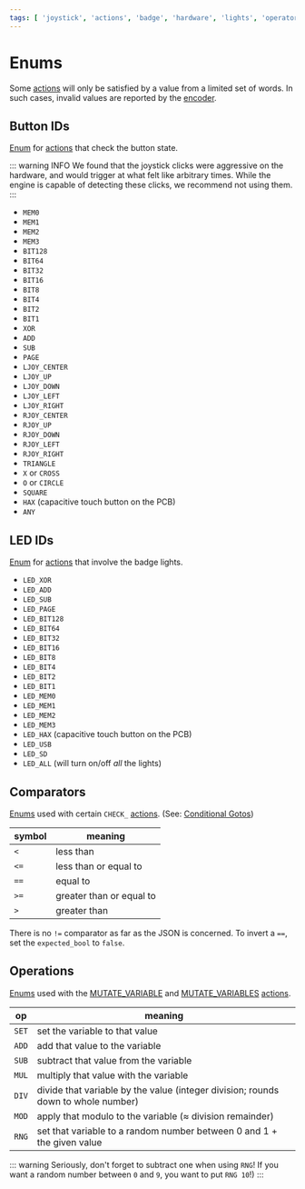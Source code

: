 ```yaml
---
tags: [ 'joystick', 'actions', 'badge', 'hardware', 'lights', 'operators', 'mutate', 'multiply', 'add', 'subtract', 'divide', 'modulo', 'rng' ]
---
```


# Enums

Some [actions](actions) will only be satisfied by a value from a limited set of words. In such cases, invalid values are reported by the [encoder](encoder).

## Button IDs

[Enum](enums) for [actions](actions) that check the button state.

::: warning INFO
We found that the joystick clicks were aggressive on the hardware, and would trigger at what felt like arbitrary times. While the engine is capable of detecting these clicks, we recommend not using them.
:::

- `MEM0`
- `MEM1`
- `MEM2`
- `MEM3`
- `BIT128`
- `BIT64`
- `BIT32`
- `BIT16`
- `BIT8`
- `BIT4`
- `BIT2`
- `BIT1`
- `XOR`
- `ADD`
- `SUB`
- `PAGE`
- `LJOY_CENTER`
- `LJOY_UP`
- `LJOY_DOWN`
- `LJOY_LEFT`
- `LJOY_RIGHT`
- `RJOY_CENTER`
- `RJOY_UP`
- `RJOY_DOWN`
- `RJOY_LEFT`
- `RJOY_RIGHT`
- `TRIANGLE`
- `X` or `CROSS`
- `O` or `CIRCLE`
- `SQUARE`
- `HAX` (capacitive touch button on the PCB)
- `ANY`

## LED IDs

[Enum](enums) for [actions](actions) that involve the badge lights.

- `LED_XOR`
- `LED_ADD`
- `LED_SUB`
- `LED_PAGE`
- `LED_BIT128`
- `LED_BIT64`
- `LED_BIT32`
- `LED_BIT16`
- `LED_BIT8`
- `LED_BIT4`
- `LED_BIT2`
- `LED_BIT1`
- `LED_MEM0`
- `LED_MEM1`
- `LED_MEM2`
- `LED_MEM3`
- `LED_HAX` (capacitive touch button on the PCB)
- `LED_USB`
- `LED_SD`
- `LED_ALL` (will turn on/off *all* the lights)

## Comparators

[Enums](enums) used with certain `CHECK_` [actions](actions). (See: [Conditional Gotos](conditional_gotos))

symbol | meaning
---|---
`<`  | less than
`<=` | less than or equal to
`==` | equal to
`>=` | greater than or equal to
`>`  | greater than

There is no `!=` comparator as far as the JSON is concerned. To invert a `==`, set the `expected_bool` to `false`.

## Operations

[Enums](enums) used with the [MUTATE_VARIABLE](actions/MUTATE_VARIABLE) and [MUTATE_VARIABLES](actions/MUTATE_VARIABLES) [actions](actions).

op | meaning
---|---
`SET` | set the variable to that value
`ADD` | add that value to the variable
`SUB` | subtract that value from the variable
`MUL` | multiply that value with the variable
`DIV` | divide that variable by the value (integer division; rounds down to whole number)
`MOD` | apply that modulo to the variable (≈ division remainder)
`RNG` | set that variable to a random number between 0 and 1 + the given value

::: warning
Seriously, don't forget to subtract one when using `RNG`! If you want a random number between `0` and `9`, you want to put `RNG 10`!)
:::
